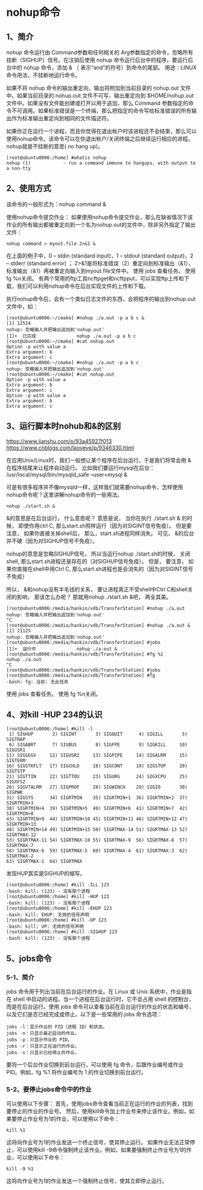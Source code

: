 # nohup命令

## 1、简介
nohup 命令运行由 Command参数和任何相关的 Arg参数指定的命令，忽略所有挂断（SIGHUP）信号。在注销后使用 nohup 命令运行后台中的程序。要运行后台中的 nohup 命令，添加 & （ 表示“and”的符号）到命令的尾部。
用途：LINUX命令用法，不挂断地运行命令。

如果不将 nohup 命令的输出重定向，输出将附加到当前目录的 nohup.out 文件中。如果当前目录的 nohup.out 文件不可写，输出重定向到 $HOME/nohup.out 文件中。如果没有文件能创建或打开以用于追加，那么 Command 参数指定的命令不可调用。如果标准错误是一个终端，那么把指定的命令写给标准错误的所有输出作为标准输出重定向到相同的文件描述符。

如果你正在运行一个进程，而且你觉得在退出帐户时该进程还不会结束，那么可以使用nohup命令。该命令可以在你退出帐户/关闭终端之后继续运行相应的进程。nohup就是不挂断的意思( no hang up)。

```
[root@ubuntu0006:/home] #whatis nohup
nohup (1)            - run a command immune to hangups, with output to a non-tty
```

## 2、使用方式
该命令的一般形式为：nohup command &

使用nohup命令提交作业：
如果使用nohup命令提交作业，那么在缺省情况下该作业的所有输出都被重定向到一个名为nohup.out的文件中，除非另外指定了输出文件：
```
nohup command > myout.file 2>&1 &
```
在上面的例子中，0 – stdin (standard input)，1 – stdout (standard output)，2 – stderr (standard error) ；
2>&1是将标准错误（2）重定向到标准输出（&1），标准输出（&1）再被重定向输入到myout.file文件中。
使用 jobs 查看任务。
使用 fg %n关闭。
有两个常用的ftp工具ncftpget和ncftpput，可以实现ftp上传和下载，我们可以利用nohup命令在后台实现文件的上传和下载。

执行nohup命令后，会有一个类似日志文件的东西，会把程序的输出到nohup.out文件中，如：
```
[root@ubuntu0006:~/cmake] #nohup ./a.out -p a b c &
[1] 12524
nohup: 忽略输入并把输出追加到'nohup.out'
[1]+  已完成               nohup ./a.out -p a b c
[root@ubuntu0006:~/cmake] #cat nohup.out
Option -p with value a
Extra argument: b
Extra argument: c
[root@ubuntu0006:~/cmake] #nohup ./a.out -p a b c
nohup: 忽略输入并把输出追加到'nohup.out'
[root@ubuntu0006:~/cmake] #cat nohup.out
Option -p with value a
Extra argument: b
Extra argument: c
Option -p with value a
Extra argument: b
Extra argument: c
```

## 3、运行脚本时nohub和&的区别
https://www.jianshu.com/p/93a45927f013 
https://www.cnblogs.com/laoyeye/p/9346330.html 

在应用Unix/Linux时，我们一般想让某个程序在后台运行，于是我们将常会用 & 在程序结尾来让程序自动运行。
比如我们要运行mysql在后台： /usr/local/mysql/bin/mysqld_safe –user=mysql &

可是有很多程序并不像mysqld一样，这样我们就需要nohup命令，怎样使用nohup命令呢？这里讲解nohup命令的一些用法。
```
nohup ./start.sh &
```
&的意思是在后台运行， 什么意思呢？ 意思是说， 当你在执行 ./start.sh & 的时候， 即使你用ctrl C, 那么start.sh照样运行（因为对SIGINT信号免疫）。 但是要注意， 如果你直接关掉shell后， 那么，start.sh进程同样消失。 可见， &的后台并不硬（因为对SIGHUP信号不免疫）。

nohup的意思是忽略SIGHUP信号， 所以当运行nohup ./start.sh的时候， 关闭shell, 那么start.sh进程还是存在的（对SIGHUP信号免疫）。 但是， 要注意， 如果你直接在shell中用Ctrl C, 那么start.sh进程也是会消失的（因为对SIGINT信号不免疫）

所以， &和nohup没有半毛钱的关系， 要让进程真正不受shell中Ctrl C和shell关闭的影响， 那该怎么办呢？ 那就用nohup ./start.sh &吧， 两全其美。
```
[root@ubuntu0006:/media/hankin/vdb/TransferStation] #nohup ./a.out
nohup: 忽略输入并把输出追加到'nohup.out'
^C
[root@ubuntu0006:/media/hankin/vdb/TransferStation] #nohup ./a.out &
[1] 21125
nohup: 忽略输入并把输出追加到'nohup.out'
[root@ubuntu0006:/media/hankin/vdb/TransferStation] #jobs
[1]+  运行中               nohup ./a.out &
[root@ubuntu0006:/media/hankin/vdb/TransferStation] #fg %1
nohup ./a.out
^C
[root@ubuntu0006:/media/hankin/vdb/TransferStation] #jobs
[root@ubuntu0006:/media/hankin/vdb/TransferStation] #fg
-bash: fg: 当前: 无此任务
```
使用 jobs 查看任务。
使用 fg %n关闭。

## 4、对kill -HUP 234的认识
```
[root@ubuntu0006:/home] #kill -l
 1) SIGHUP       2) SIGINT       3) SIGQUIT      4) SIGILL       5) SIGTRAP
 6) SIGABRT      7) SIGBUS       8) SIGFPE       9) SIGKILL     10) SIGUSR1
11) SIGSEGV     12) SIGUSR2     13) SIGPIPE     14) SIGALRM     15) SIGTERM
16) SIGSTKFLT   17) SIGCHLD     18) SIGCONT     19) SIGSTOP     20) SIGTSTP
21) SIGTTIN     22) SIGTTOU     23) SIGURG      24) SIGXCPU     25) SIGXFSZ
26) SIGVTALRM   27) SIGPROF     28) SIGWINCH    29) SIGIO       30) SIGPWR
31) SIGSYS      34) SIGRTMIN    35) SIGRTMIN+1  36) SIGRTMIN+2  37) SIGRTMIN+3
38) SIGRTMIN+4  39) SIGRTMIN+5  40) SIGRTMIN+6  41) SIGRTMIN+7  42) SIGRTMIN+8
43) SIGRTMIN+9  44) SIGRTMIN+10 45) SIGRTMIN+11 46) SIGRTMIN+12 47) SIGRTMIN+13
48) SIGRTMIN+14 49) SIGRTMIN+15 50) SIGRTMAX-14 51) SIGRTMAX-13 52) SIGRTMAX-12
53) SIGRTMAX-11 54) SIGRTMAX-10 55) SIGRTMAX-9  56) SIGRTMAX-8  57) SIGRTMAX-7
58) SIGRTMAX-6  59) SIGRTMAX-5  60) SIGRTMAX-4  61) SIGRTMAX-3  62) SIGRTMAX-2
63) SIGRTMAX-1  64) SIGRTMAX
```
发现HUP其实是SIGHUP的缩写。
```
[root@ubuntu0006:/home] #kill -ILL 123
-bash: kill: (123) - 没有那个进程
[root@ubuntu0006:/home] #kill -HUP 123
-bash: kill: (123) - 没有那个进程
[root@ubuntu0006:/home] #kill -EHUP 123
-bash: kill: EHUP: 无效的信号声明
[root@ubuntu0006:/home] #kill -UP 123
-bash: kill: UP: 无效的信号声明
[root@ubuntu0006:/home] #kill -SIGHUP 123
-bash: kill: (123) - 没有那个进程
```

## 5、jobs命令

### 5-1、简介
jobs 命令用于列出当前在后台运行的作业。在 Linux 或 Unix 系统中，作业是指在 shell 中启动的进程。当一个进程在后台运行时，它不会占用 shell 的控制台，而是在后台运行。使用 jobs 命令可以查看当前在后台运行的作业的状态和编号，以及它们是否已经完成或停止。以下是一些常用的 jobs 命令选项：
```
jobs -l：显示作业的 PID（进程 ID）和状态。
jobs -n：只显示最近启动的作业。
jobs -p：只显示作业的 PID。
jobs -r：只显示正在运行的作业。
jobs -s：只显示已经停止的作业。
```
要将一个后台作业切换到前台运行，可以使用 fg 命令，后跟作业编号或作业 PID。例如，fg %1 将作业编号为 1 的作业切换到前台运行。

### 5-2、要停止jobs命令中的作业
可以使用以下步骤：
首先，使用jobs命令查看当前正在运行的作业的列表，找到要停止的作业的作业号。
然后，使用kill命令加上作业号来停止该作业。例如，如果要停止作业号为1的作业，可以使用以下命令：
```
kill %1
```
这将向作业号为1的作业发送一个终止信号，使其停止运行。
如果作业无法正常停止，可以使用kill -9命令强制终止该作业。例如，如果要强制终止作业号为1的作业，可以使用以下命令：
```
kill -9 %1
```
这将向作业号为1的作业发送一个强制终止信号，使其立即停止运行。



